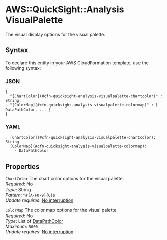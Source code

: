 # AWS::QuickSight::Analysis VisualPalette<a name="aws-properties-quicksight-analysis-visualpalette"></a>

The visual display options for the visual palette\.

## Syntax<a name="aws-properties-quicksight-analysis-visualpalette-syntax"></a>

To declare this entity in your AWS CloudFormation template, use the following syntax:

### JSON<a name="aws-properties-quicksight-analysis-visualpalette-syntax.json"></a>

```
{
  "[ChartColor](#cfn-quicksight-analysis-visualpalette-chartcolor)" : String,
  "[ColorMap](#cfn-quicksight-analysis-visualpalette-colormap)" : [ DataPathColor, ... ]
}
```

### YAML<a name="aws-properties-quicksight-analysis-visualpalette-syntax.yaml"></a>

```
  [ChartColor](#cfn-quicksight-analysis-visualpalette-chartcolor): String
  [ColorMap](#cfn-quicksight-analysis-visualpalette-colormap):
    - DataPathColor
```

## Properties<a name="aws-properties-quicksight-analysis-visualpalette-properties"></a>

`ChartColor` <a name="cfn-quicksight-analysis-visualpalette-chartcolor"></a>
The chart color options for the visual palette\.  
_Required_: No  
_Type_: String  
_Pattern_: `^#[A-F0-9]{6}$`  
_Update requires_: [No interruption](https://docs.aws.amazon.com/AWSCloudFormation/latest/UserGuide/using-cfn-updating-stacks-update-behaviors.html#update-no-interrupt)

`ColorMap` <a name="cfn-quicksight-analysis-visualpalette-colormap"></a>
The color map options for the visual palette\.  
_Required_: No  
_Type_: List of [DataPathColor](aws-properties-quicksight-analysis-datapathcolor.md)  
_Maximum_: `5000`  
_Update requires_: [No interruption](https://docs.aws.amazon.com/AWSCloudFormation/latest/UserGuide/using-cfn-updating-stacks-update-behaviors.html#update-no-interrupt)
